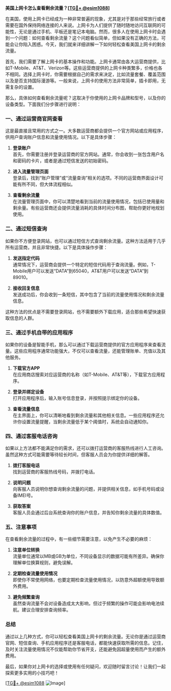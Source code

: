 **美国上网卡怎么查看剩余流量？[[TG💪+ @esim1088](https://t.me/s/esim1088)]**

在美国，使用上网卡已经成为一种非常普遍的现象，尤其是对于那些经常旅行或者需要在国外保持网络连接的人来说。上网卡为人们提供了随时随地访问互联网的可能性，无论是通过手机、平板还是笔记本电脑。然而，很多人在使用上网卡时会遇到一个问题：如何查看剩余流量？这个问题看似简单，但如果没有正确的方法，可能会让你陷入困惑。今天，我们就来详细讲解一下如何轻松查看美国上网卡的剩余流量。

首先，我们需要了解上网卡的基本操作和功能。上网卡通常由各大运营商提供，比如T-Mobile、AT&T、Verizon等。这些运营商提供的上网卡种类繁多，价格也各不相同。选择上网卡时，你需要根据自己的需求来决定，比如流量套餐、覆盖范围以及是否支持国际漫游等。一般来说，上网卡的使用方法非常简单，插卡即用，无需复杂的设置。

那么，具体如何查看剩余流量呢？这取决于你使用的上网卡品牌和型号，以及你的设备类型。下面我们分步骤进行说明：

### **一、通过运营商官网查看**
这是最直接且常用的方式之一。大多数运营商都会提供一个官方网站或应用程序，供用户查询账户信息和流量使用情况。以下是具体步骤：

1. **登录账户**  
   首先，你需要注册并登录运营商的官方网站。通常，你会收到一张包含用户名和密码的卡片，或者是通过短信发送的初始密码。

2. **进入流量管理页面**  
   登录后，找到“账户管理”或“流量查询”相关的选项。不同的运营商界面设计可能有所不同，但大体流程相似。

3. **查看剩余流量**  
   在流量管理页面中，你可以清楚地看到当前的流量使用情况，包括已使用量和剩余量。有些运营商还会提供流量消耗的具体时间分布图，帮助你更好地规划使用。

### **二、通过短信查询**
如果你不方便登录网站，也可以通过短信方式查询剩余流量。这种方法适用于几乎所有运营商，并且非常快捷。以下是具体操作步骤：

1. **发送指定代码**  
   通常情况下，运营商会提供一个特定的短信代码用于查询流量。例如，T-Mobile用户可以发送“DATA”到65040，AT&T用户可以发送“DATA”到89010。

2. **接收回复信息**  
   发送成功后，你会收到一条短信，其中包含了当前的流量使用情况和剩余流量信息。

这种方法的优点是不需要登录网站，也不需要额外下载应用，适合那些希望快速获取信息的人群。

### **三、通过手机自带的应用程序**
如果你的设备是智能手机，那么可以通过下载运营商提供的官方应用程序来查看流量。这些应用程序通常功能强大，不仅可以查看流量，还能管理账单、充值以及其他服务。

1. **下载官方APP**  
   在应用商店搜索对应运营商的名称（如T-Mobile、AT&T等），下载官方应用程序。

2. **登录并绑定设备**  
   打开应用程序后，输入账号信息登录，并按照提示绑定你的设备。

3. **查看流量信息**  
   在主界面上，你可以清晰地看到剩余流量和其他相关信息。一些应用程序还允许你设置流量提醒，当剩余流量低于某个阈值时，系统会自动通知你。

### **四、通过客服电话咨询**
如果以上方法都不能满足你的需求，还可以拨打运营商的客服热线进行人工咨询。虽然这种方式可能需要等待较长时间，但客服人员会为你提供详细的解答。

1. **拨打客服电话**  
   找到运营商的客服热线号码，并拨打电话。

2. **说明问题**  
   向客服人员说明你想查询剩余流量的问题，并提供相关信息，如手机号码或设备IMEI号。

3. **获取答案**  
   客服人员会通过后台系统查询你的账户信息，并告知你剩余流量的具体数值。

### **五、注意事项**
在查看剩余流量的过程中，有一些细节需要注意，以免产生不必要的麻烦：

1. **注意单位转换**  
   流量单位通常以MB或GB为单位，不同设备显示的数据可能有所差异。确保你理解单位换算规则，避免误解。

2. **定期检查流量使用情况**  
   即使你不常使用网络，也要定期检查流量使用情况，以防意外超额使用导致额外费用。

3. **避免频繁查询**  
   虽然查询流量不会对设备造成太大影响，但过于频繁的操作可能会影响电池续航。建议合理安排查询频率。

### **总结**
通过以上几种方式，你可以轻松查看美国上网卡的剩余流量。无论你是通过运营商官网、短信查询、手机应用程序还是客服电话，都能快速获取所需的信息。记住，及时关注流量使用情况不仅能帮助你节省开支，还能避免因超量使用而产生的额外费用。

最后，如果你对上网卡的选择或使用有任何疑问，欢迎随时留言讨论！让我们一起探索更多实用的小技巧吧！

[[TG💪+ @esim1088](https://t.me/s/esim1088) ![Image](https://i.postimg.cc/4NQfJmqS/Snipaste-2025-05-13-00-14-12.png)]